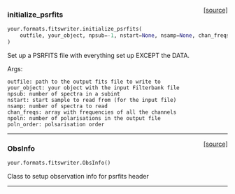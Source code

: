 <span style="float:right;">[[source]](https://github.com/thepetabyteproject/your/blob/master/your/formats/fitswriter.py#L262)</span>

### initialize_psrfits


```python
your.formats.fitswriter.initialize_psrfits(
    outfile, your_object, npsub=-1, nstart=None, nsamp=None, chan_freqs=None, npoln=1, poln_order="AA+BB"
)
```


Set up a PSRFITS file with everything set up EXCEPT
the DATA.

Args: 

    outfile: path to the output fits file to write to
    your_object: your object with the input Filterbank file
    npsub: number of spectra in a subint
    nstart: start sample to read from (for the input file)
    nsamp: number of spectra to read
    chan_freqs: array with frequencies of all the channels
    npoln: number of polarisations in the output file
    poln_order: polsarisation order


----

<span style="float:right;">[[source]](https://github.com/thepetabyteproject/your/blob/master/your/formats/fitswriter.py#L18)</span>

### ObsInfo


```python
your.formats.fitswriter.ObsInfo()
```


Class to setup observation info for psrfits header


----

